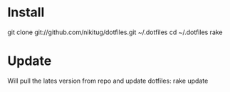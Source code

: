 # Install
  git clone git://github.com/nikitug/dotfiles.git ~/.dotfiles
  cd ~/.dotfiles
  rake
# Update
Will pull the lates version from repo and update dotfiles:
  rake update
